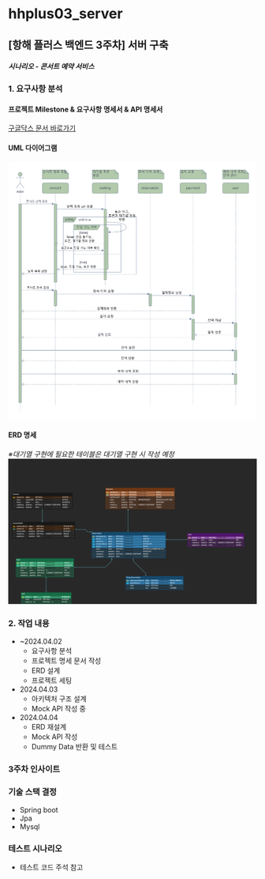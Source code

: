 # hhplus03_server

## [항해 플러스 백엔드 3주차] 서버 구축
#### *시나리오 - 콘서트 예약 서비스*

### 1. 요구사항 분석
#### 프로젝트 Milestone & 요구사항 명세서 & API 명세서
[구글닥스 문서 바로가기](https://docs.google.com/spreadsheets/d/1xUItBPr_C1zbzSHNcl8WOv9zL6cymvzz5DRU_7oKDZM/edit#gid=983380097)
#### UML 다이어그램
![uml.png](uml.png)
#### ERD 명세
*※대기열 구현에 필요한 테이블은 대기열 구현 시 작성 예정*
![erd.png](erd.png)


### 2. 작업 내용
- ~2024.04.02
  - 요구사항 분석
  - 프로젝트 명세 문서 작성
  - ERD 설계
  - 프로젝트 세팅
- 2024.04.03
  - 아키텍처 구조 설계
  - Mock API 작성 중
- 2024.04.04
  - ERD 재설계
  - Mock API 작성
  - Dummy Data 반환 및 테스트





### 3주차 인사이트


### 기술 스택 결정
- Spring boot
- Jpa
- Mysql

### 테스트 시나리오
- 테스트 코드 주석 참고

